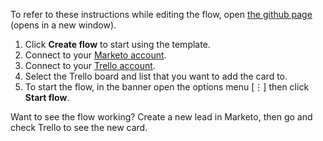 To refer to these instructions while editing the flow, open [the github page](https://github.com/ot4i/app-connect-templates/blob/master/resources/markdown/Add%20a%20card%20to%20a%20list%20in%20Trello%20when%20a%20new%20lead%20is%20added%20in%20Marketo_instructions.md) (opens in a new window).

1. Click **Create flow** to start using the template.
1. Connect to your [Marketo account](https://developer.ibm.com/integration/docs/app-connect/how-to-guides-for-apps/use-ibm-app-connect-marketo/).
1. Connect to your [Trello account](https://developer.ibm.com/integration/docs/app-connect/how-to-guides-for-apps/use-ibm-app-connect-trello/).
1. Select the Trello board and list that you want to add the card to.
1. To start the flow, in the banner open the options menu [&#8942;] then click **Start flow**.

Want to see the flow working? Create a new lead in Marketo, then go and check Trello to see the new card.
